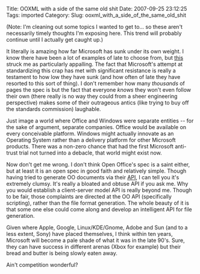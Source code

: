 Title: OOXML with a side of the same old shit
Date: 2007-09-25 23:12:25
Tags: imported
Category: 
Slug: ooxml_with_a_side_of_the_same_old_shit

(Note: I'm cleaning out some topics I wanted to get to... so these aren't necessarily timely thoughts I'm exposing here.  This trend will probably continue until I actually get caught up.)

It literally is amazing how far Microsoft has sunk under its own weight.   I know there have been a lot of examples of late to choose from, but <a href="http://www.arstdesign.com/articles/OOXML-is-defective-by-design.html">this</a> struck me as particularly appalling.  The fact that Microsoft's attempt at standardizing this crap has met with significant resistance is really a testament to how low they have sunk (and how often of late they have resorted to this sort of thing).  I don't remember how many <em>thousands </em>of pages the spec is but the fact that everyone <em>knows </em>they won't even follow their own (there really is no way they could from a sheer engineering perspective) makes some of their outrageous antics (like trying to buy off the standards commission) laughable.

Just image a world where Office and Windows were separate entities -- for the sake of argument, separate companies.  Office would be available on every conceivable platform.  Windows might actually innovate as an Operating System rather than a delivery platform for other Microsoft products.  There was a non-zero chance that had the first Microsoft anti-trust trial not turned into a debacle, that world might exist now.

Now don't get me wrong.  I don't think Open Office's spec is a saint either, but at least it is an open spec in good faith and relatively simple.  Though having tried to generate OO documents via their <a href="http://development.openoffice.org/index.html">API</a>, I can tell you it's extremely clumsy.  It's really a bloated and obtuse API if you ask me.   Why you would establish a client-server model API is really beyond me.  Though to be fair, those complaints are directed at the OO API (specifically scripting), rather than the file format generation.  The whole beauty of it is that some one else could come along and develop an intelligent API for file generation.

Given where Apple, Google, Linux/KDE/Gnome, Adobe and Sun (and to a less extent, Sony) have placed themselves, I think within ten years, Microsoft will become a pale shade of what it was in the late 90's.  Sure, they can have success in different arenas (Xbox for example) but their bread and butter is being slowly eaten away.

Ain't competition wonderful?
